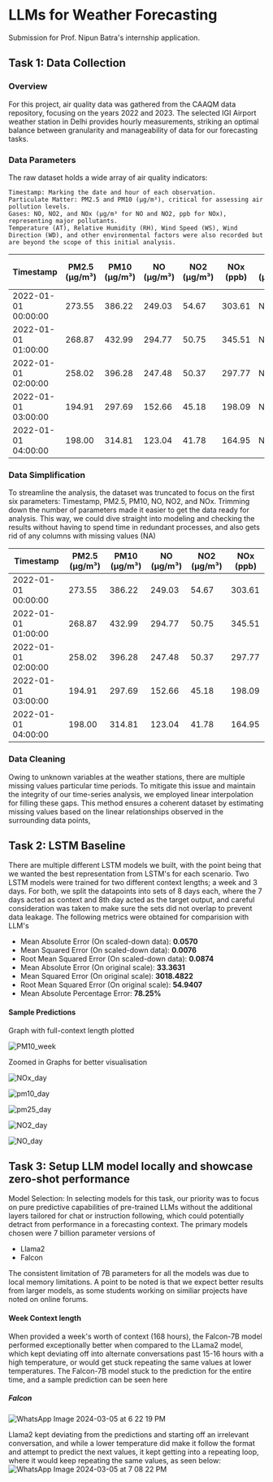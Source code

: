# LLMs for Weather Forecasting

Submission for Prof. Nipun Batra's internship application.
## Task 1: Data Collection
### Overview

For this project, air quality data was gathered from the CAAQM data repository, focusing on the years 2022 and 2023. The selected IGI Airport weather station in Delhi provides hourly measurements, striking an optimal balance between granularity and manageability of data for our forecasting tasks.

### Data Parameters

The raw dataset holds a wide array of air quality indicators:

    Timestamp: Marking the date and hour of each observation.
    Particulate Matter: PM2.5 and PM10 (µg/m³), critical for assessing air pollution levels.
    Gases: NO, NO2, and NOx (µg/m³ for NO and NO2, ppb for NOx), representing major pollutants.
    Temperature (AT), Relative Humidity (RH), Wind Speed (WS), Wind Direction (WD), and other environmental factors were also recorded but are beyond the scope of this initial analysis.

|Timestamp          |PM2.5 (µg/m³)|PM10 (µg/m³)|NO (µg/m³)|NO2 (µg/m³)|NOx (ppb)|NH3 (µg/m³)|SO2 (µg/m³)|CO (mg/m³)|Ozone (µg/m³)|Benzene (µg/m³)|Toluene (µg/m³)|Xylene (µg/m³)|O Xylene (µg/m³)|Eth-Benzene (µg/m³)|MP-Xylene (µg/m³)|AT (°C)|RH (%)|WS (m/s)|WD (deg)|RF (mm)|TOT-RF (mm)|SR (W/mt2)|BP (mmHg)|VWS (m/s)|
|-------------------|-------------|------------|----------|-----------|---------|-----------|-----------|----------|-------------|---------------|---------------|--------------|----------------|-------------------|-----------------|-------|------|--------|--------|-------|-----------|----------|---------|---------|
|2022-01-01 00:00:00|273.55       |386.22      |249.03    |54.67      |303.61   |NA         |NA         |5.59      |8.22         |NA             |NA             |NA            |NA              |NA                 |NA               |NA     |NA    |NA      |NA      |NA     |0.00       |NA        |NA       |NA       |
|2022-01-01 01:00:00|268.87       |432.99      |294.77    |50.75      |345.51   |NA         |NA         |5.74      |8.14         |NA             |NA             |NA            |NA              |NA                 |NA               |NA     |NA    |NA      |NA      |NA     |0.00       |NA        |NA       |NA       |
|2022-01-01 02:00:00|258.02       |396.28      |247.48    |50.37      |297.77   |NA         |NA         |5.27      |8.12         |NA             |NA             |NA            |NA              |NA                 |NA               |NA     |NA    |NA      |NA      |NA     |0.00       |NA        |NA       |NA       |
|2022-01-01 03:00:00|194.91       |297.69      |152.66    |45.18      |198.09   |NA         |NA         |4.01      |8.03         |NA             |NA             |NA            |NA              |NA                 |NA               |NA     |NA    |NA      |NA      |NA     |0.00       |NA        |NA       |NA       |
|2022-01-01 04:00:00|198.00       |314.81      |123.04    |41.78      |164.95   |NA         |NA         |3.55      |7.90         |NA             |NA             |NA            |NA              |NA                 |NA               |NA     |NA    |NA      |NA      |NA     |0.00       |NA        |NA       |NA       |


### Data Simplification

To streamline the analysis, the dataset was truncated to focus on the first six parameters: Timestamp, PM2.5, PM10, NO, NO2, and NOx. Trimming down the number of parameters made it easier to get the data ready for analysis. This way, we could dive straight into modeling and checking the results without having to spend time in redundant processes, and also gets rid of any columns with missing values (NA)

|Timestamp          |PM2.5 (µg/m³)|PM10 (µg/m³)|NO (µg/m³)|NO2 (µg/m³)|NOx (ppb)|
|-------------------|-------------|------------|----------|-----------|---------|
|2022-01-01 00:00:00|273.55       |386.22      |249.03    |54.67      |303.61   |
|2022-01-01 01:00:00|268.87       |432.99      |294.77    |50.75      |345.51   |
|2022-01-01 02:00:00|258.02       |396.28      |247.48    |50.37      |297.77   |
|2022-01-01 03:00:00|194.91       |297.69      |152.66    |45.18      |198.09   |
|2022-01-01 04:00:00|198.00       |314.81      |123.04    |41.78      |164.95   |

### Data Cleaning
Owing to unknown variables at the weather stations, there are multiple missing values particular time periods. To mitigate this issue and maintain the integrity of our time-series analysis, we employed linear interpolation for filling these gaps. This method ensures a coherent dataset by estimating missing values based on the linear relationships observed in the surrounding data points, 

## Task 2: LSTM Baseline

There are multiple different LSTM models we built, with the point being that we wanted the best representation from LSTM's for each scenario. 
Two LSTM models were trained for two different context lengths; a week and 3 days. For both, we split the datapoints into sets of 8 days each, where the 7 days acted as context and 8th day acted as the target output, and careful consideration was taken to make sure the sets did not overlap to prevent data leakage.
The following metrics were obtained for comparision with LLM's

* Mean Absolute Error (On scaled-down data): **0.0570**
* Mean Squared Error (On scaled-down data): **0.0076**
* Root Mean Squared Error (On scaled-down data): **0.0874**
* Mean Absolute Error (On original scale): **33.3631**
* Mean Squared Error (On original scale): **3018.4822**
* Root Mean Squared Error (On original scale): **54.9407**
* Mean Absolute Percentage Error: **78.25%**


#### Sample Predictions

Graph with full-context length plotted

![PM10_week](https://github.com/SajayR/llmforecasting/assets/62949586/3b22680f-ba2f-4811-9c13-75277d770f9d)

Zoomed in Graphs for better visualisation 

![NOx_day](https://github.com/SajayR/llmforecasting/assets/62949586/9a752474-8f27-4099-aae3-d05aebcf6e08)

![pm10_day](https://github.com/SajayR/llmforecasting/assets/62949586/4287448b-a65c-4b71-bfdd-8497cc9418d6)


![pm25_day](https://github.com/SajayR/llmforecasting/assets/62949586/10570dda-3b5e-4e8b-9f5a-d9f7c48eca0b)


![NO2_day](https://github.com/SajayR/llmforecasting/assets/62949586/85e1e1c2-3edc-4488-91d5-ec2f881f46a5)

![NO_day](https://github.com/SajayR/llmforecasting/assets/62949586/857bc432-f418-4607-b8c9-04632d753cd2)


## Task 3: Setup LLM model locally and showcase zero-shot performance

Model Selection: In selecting models for this task, our priority was to focus on pure predictive capabilities of pre-trained LLMs without the additional layers tailored for chat or instruction following, which could potentially detract from performance in a forecasting context. 
The primary models chosen were 7 billion parameter versions of 
   * Llama2
   * Falcon

The consistent limitation of 7B parameters for all the models was due to local memory limitations.
A point to be noted is that we expect better results from larger models, as some students working on similiar projects have noted on online forums.


#### Week Context length
When provided a week's worth of context (168 hours), the Falcon-7B model performed exceptionally better when compared to the LLama2 model, which kept deviating off into alternate conversations past 15-16 hours with a high temperature, or would get stuck repeating the same values at lower temperatures. The Falcon-7B model stuck to the prediction for the entire time, and a sample prediction can be seen here

##### Falcon
![WhatsApp Image 2024-03-05 at 6 22 19 PM](https://github.com/SajayR/llmforecasting/assets/62949586/762ae59c-5a7a-46b7-b796-e6160b4eae97)


Llama2 kept deviating from the predictions and starting off an irrelevant conversation, and while a lower temperature did make it follow the format and attempt to predict the next values, it kept getting into a repeating loop, where it would keep repeating the same values, as seen below:
 ![WhatsApp Image 2024-03-05 at 7 08 22 PM](https://github.com/SajayR/llmforecasting/assets/62949586/e685bc59-4a20-4ddc-be89-7fcd8514c3f2)





